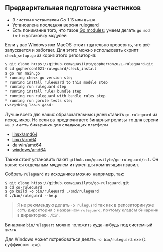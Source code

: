 ## Предварительная подготовка участников

* В системе установлен Go 1.15 или выше
* Установлена последняя версия ruleguard
* Есть понимание того, что такое [Go modules](https://github.com/golang/go/wiki/Modules); умеем делать `go mod init` и установку модулей

Если у вас Windows или MacOS, стоит тщательно проверить, что всё запускается и работает.
Для этого можно использовать скрипт `check_setup.go` из корня этого репозитория:

```bash
$ git clone https://github.com/quasilyte/gophercon2021-ruleguard.git
$ cd gophercon2021-ruleguard/check_install
$ go run main.go
* running check go version step
* running install ruleguard to this module step
* running run ruleguard step
* running install rules bundle step
* running run ruleguard with bundle rules step
* running run gorule tests step
Everything looks good!
```

Лучше всего для наших образовательных целей ставить `go-ruleguard` из исходников. Но если вы предпочитаете бинарные релизы, то для версии `v0.3.4` есть бинарники для следующих платформ:

* [linux/amd64](https://github.com/quasilyte/go-ruleguard/releases/download/v0.3.4/ruleguard-linux-amd64.zip)
* [linux/arm64](https://github.com/quasilyte/go-ruleguard/releases/download/v0.3.4/ruleguard-linux-arm64.zip)
* [darwin/amd64](https://github.com/quasilyte/go-ruleguard/releases/download/v0.3.4/ruleguard-darwin-amd64.zip)
* [windows/amd64](https://github.com/quasilyte/go-ruleguard/releases/download/v0.3.4/ruleguard-windows-amd64.zip)

Также стоит установить пакет `github.com/quasilyte/go-ruleguard/dsl`. Он является отдельным модулем и нужен для компиляции правил.

Собрать `ruleguard` из исходников можно, например, так:

```
$ git clone https://github.com/quasilyte/go-ruleguard.git
$ cd go-ruleguard
$ go build -o bin/ruleguard ./cmd/ruleguard
$ ./bin/ruleguard --help
```

> Я не рекомендую делать `-o ruleguard` так как в репозитории уже есть директория с названием `ruleguard`; поэтому кладём бинарник в директорию `./bin`.

Бинарник `bin/ruleguard` можно положить куда-нибудь под системный `$PATH`.

Для Windows может потребоваться делать `-o bin/ruleguard.exe` (с суффиксом `.exe`).
